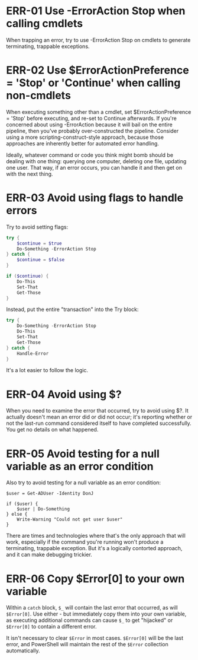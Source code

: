 # ERR-01 Use -ErrorAction Stop when calling cmdlets

When trapping an error, try to use -ErrorAction Stop on cmdlets to generate terminating, trappable exceptions.

# ERR-02 Use $ErrorActionPreference = 'Stop' or 'Continue' when calling non-cmdlets

When executing something other than a cmdlet, set $ErrorActionPreference = 'Stop' before executing, and re-set to Continue afterwards. If you're concerned about using -ErrorAction because it will bail on the entire pipeline, then you've probably over-constructed the pipeline. Consider using a more scripting-construct-style approach, because those approaches are inherently better for automated error handling.

Ideally, whatever command or code you think might bomb should be dealing with one thing: querying one computer, deleting one file, updating one user. That way, if an error occurs, you can handle it and then get on with the next thing.

# ERR-03 Avoid using flags to handle errors

Try to avoid setting flags:

```PowerShell
try {
    $continue = $true
    Do-Something -ErrorAction Stop
} catch {
    $continue = $false
}

if ($continue) {
    Do-This
    Set-That
    Get-Those
}
```

Instead, put the entire "transaction" into the Try block:

```PowerShell
try {
    Do-Something -ErrorAction Stop
    Do-This
    Set-That
    Get-Those
} catch {
    Handle-Error
}
```

It's a lot easier to follow the logic.

# ERR-04 Avoid using $?

When you need to examine the error that occurred, try to avoid using $?. It actually doesn't mean an error did or did not occur; it's reporting whether or not the last-run command considered itself to have completed successfully. You get no details on what happened.


# ERR-05 Avoid testing for a null variable as an error condition 

Also try to avoid testing for a null variable as an error condition:

```
$user = Get-ADUser -Identity DonJ

if ($user) {
    $user | Do-Something
} else {
    Write-Warning "Could not get user $user"
}
```

There are times and technologies where that's the only approach that will work, especially if the command you're running won't produce a terminating, trappable exception. But it's a logically contorted approach, and it can make debugging trickier.

# ERR-06 Copy $Error[0] to your own variable

Within a `catch` block, `$_` will contain the last error that occurred, as will `$Error[0]`. Use either - but immediately copy them into your own variable, as executing additional commands can cause `$_` to get "hijacked" or `$Error[0]` to contain a different error.

It isn't necessary to clear `$Error` in most cases. `$Error[0]` will be the last error, and PowerShell will maintain the rest of the `$Error` collection automatically.
